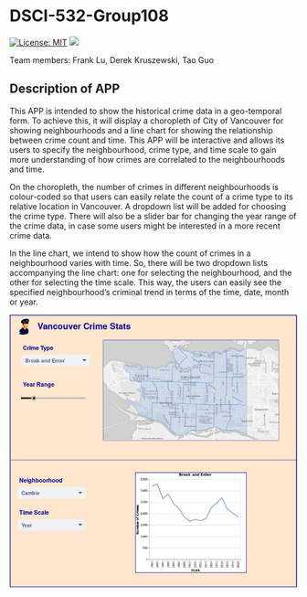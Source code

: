 # DSCI-532-Group108

[![License: MIT](https://img.shields.io/badge/License-MIT-yellow.svg)](https://opensource.org/licenses/MIT)
[![](https://img.shields.io/endpoint?url=https%3A%2F%2Fraw.githubusercontent.com%2Ftguo9%2Ficon_test%2Fmaster%2Ftest.json)](https://plot.ly/dash/)

Team members: Frank Lu, Derek Kruszewski, Tao Guo  

## Description of APP  
This APP is intended to show the historical crime data in a geo-temporal form.  To achieve this, it will display a choropleth of City of Vancouver for showing neighbourhoods and a line chart for showing the relationship between crime count and time.   This APP will be interactive and allows its users to specify the neighbourhood, crime type, and time scale to gain more understanding of how crimes are correlated to the neighbourhoods and time.
  
On the choropleth, the number of crimes in different neighbourhoods is colour-coded so that users can easily relate the count of a crime type to its relative location in Vancouver.  A dropdown list will be added for choosing the crime type.  There will also be a slider bar for changing the year range of the crime data, in case some users might be interested in a more recent crime data.  
  
In the line chart, we intend to show how the count of crimes in a neighbourhood varies with time.  So, there will be two dropdown lists accompanying the line chart: one for selecting the neighbourhood, and the other for selecting the time scale.  This way, the users can easily see the specified neighbourhood’s criminal trend in terms of the time, date, month or year.  
  

![](img/App-Sketch.jpg)
